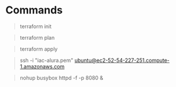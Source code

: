 # Commands

> terraform init

> terraform plan

> terraform apply

> ssh -i "iac-alura.pem" ubuntu@ec2-52-54-227-251.compute-1.amazonaws.com

> nohup busybox httpd -f -p 8080 &
